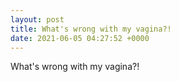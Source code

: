 ```yaml
---
layout: post
title: What's wrong with my vagina?!
date: 2021-06-05 04:27:52 +0000
---
```


What's wrong with my vagina?!

